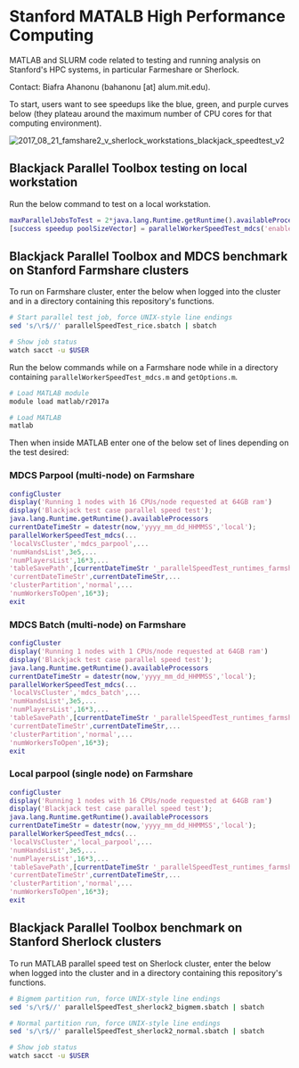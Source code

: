 # Stanford MATALB High Performance Computing

MATLAB and SLURM code related to testing and running analysis on Stanford's HPC systems, in particular Farmeshare or Sherlock.

Contact: Biafra Ahanonu (bahanonu [at] alum.mit.edu).

To start, users want to see speedups like the blue, green, and purple curves below (they plateau around the maximum number of CPU cores for that computing environment).

![2017_08_21_famshare2_v_sherlock_workstations_blackjack_speedtest_v2](https://user-images.githubusercontent.com/5241605/53528259-fcf98c00-3a9d-11e9-9ec2-5b63af668fa2.png)

## Blackjack Parallel Toolbox testing on local workstation

Run the below command to test on a local workstation.

```Matlab
maxParallelJobsToTest = 2*java.lang.Runtime.getRuntime().availableProcessors;
[success speedup poolSizeVector] = parallelWorkerSpeedTest_mdcs('enableFigures',1,'numPlayersList',maxParallelJobsToTest,'numHandsList',[7e4],'localVsCluster','workstation_parpool');
```

## Blackjack Parallel Toolbox and MDCS benchmark on Stanford Farmshare clusters

To run on Farmshare cluster, enter the below when logged into the cluster and in a directory containing this repository's functions.

```bash
# Start parallel test job, force UNIX-style line endings
sed 's/\r$//' parallelSpeedTest_rice.sbatch | sbatch

# Show job status
watch sacct -u $USER

```

Run the below commands while on a Farmshare node while in a directory containing `parallelWorkerSpeedTest_mdcs.m` and `getOptions.m`.

```bash
# Load MATLAB module
module load matlab/r2017a

# Load MATLAB
matlab

```

Then when inside MATLAB enter one of the below set of lines depending on the test desired:

### MDCS Parpool (multi-node) on Farmshare

```Matlab
configCluster
display('Running 1 nodes with 16 CPUs/node requested at 64GB ram')
display('Blackjack test case parallel speed test');
java.lang.Runtime.getRuntime().availableProcessors
currentDateTimeStr = datestr(now,'yyyy_mm_dd_HHMMSS','local');
parallelWorkerSpeedTest_mdcs(...
'localVsCluster','mdcs_parpool',...
'numHandsList',3e5,...
'numPlayersList',16*3,...
'tableSavePath',[currentDateTimeStr '_parallelSpeedTest_runtimes_farmshareMdcsParpool.csv'],...
'currentDateTimeStr',currentDateTimeStr,...
'clusterPartition','normal',...
'numWorkersToOpen',16*3);
exit
```

### MDCS Batch (multi-node) on Farmshare

```Matlab
configCluster
display('Running 1 nodes with 1 CPUs/node requested at 64GB ram')
display('Blackjack test case parallel speed test');
java.lang.Runtime.getRuntime().availableProcessors
currentDateTimeStr = datestr(now,'yyyy_mm_dd_HHMMSS','local');
parallelWorkerSpeedTest_mdcs(...
'localVsCluster','mdcs_batch',...
'numHandsList',3e5,...
'numPlayersList',16*3,...
'tableSavePath',[currentDateTimeStr '_parallelSpeedTest_runtimes_farmshareMdcsBatch.csv'],...
'currentDateTimeStr',currentDateTimeStr,...
'clusterPartition','normal',...
'numWorkersToOpen',16*3);
exit
```

### Local parpool (single node) on Farmshare

```Matlab
configCluster
display('Running 1 nodes with 16 CPUs/node requested at 64GB ram')
display('Blackjack test case parallel speed test');
java.lang.Runtime.getRuntime().availableProcessors
currentDateTimeStr = datestr(now,'yyyy_mm_dd_HHMMSS','local');
parallelWorkerSpeedTest_mdcs(...
'localVsCluster','local_parpool',...
'numHandsList',3e5,...
'numPlayersList',16*3,...
'tableSavePath',[currentDateTimeStr '_parallelSpeedTest_runtimes_farmshareLocalParpool.csv'],...
'currentDateTimeStr',currentDateTimeStr,...
'clusterPartition','normal',...
'numWorkersToOpen',16*3);
exit
```

## Blackjack Parallel Toolbox benchmark on Stanford Sherlock clusters

To run MATLAB parallel speed test on Sherlock cluster, enter the below when logged into the cluster and in a directory containing this repository's functions.

```bash
# Bigmem partition run, force UNIX-style line endings
sed 's/\r$//' parallelSpeedTest_sherlock2_bigmem.sbatch | sbatch

# Normal partition run, force UNIX-style line endings
sed 's/\r$//' parallelSpeedTest_sherlock2_normal.sbatch | sbatch

# Show job status
watch sacct -u $USER
```